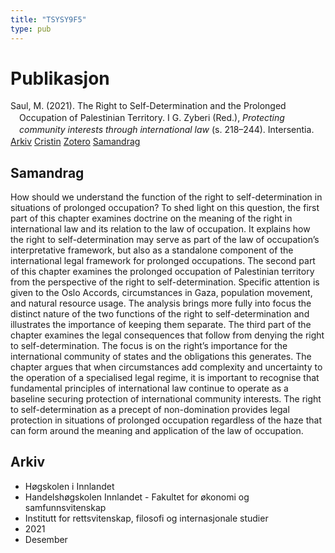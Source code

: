 ```yaml
---
title: "TSYSY9F5"
type: pub
---
```

<h1>Publikasjon</h1>
<article id="csl-bib-container-TSYSY9F5" class="csl-bib-container">
  <div class="csl-bib-body" style="line-height: 1.35; padding-left: 1em; text-indent:-1em;">
  <div class="csl-entry">Saul, M. (2021). The Right to Self-Determination and the Prolonged Occupation of Palestinian Territory. I G. Zyberi (Red.), <i>Protecting community interests through international law</i> (s. 218&#x2013;244). Intersentia.</div>
</div>
  <div class="csl-bib-buttons">
    <a href="#taxonomy-article-TSYSY9F5" class="csl-bib-button">Arkiv</a>
    <a href="https://app.cristin.no/results/show.jsf?id=1963118" alt="Cristin URL" class="csl-bib-button">Cristin</a>
    <a href="http://zotero.org/groups/5402882/items/TSYSY9F5" alt="Zotero URL" class="csl-bib-button">Zotero</a>
    <a href="#abstract-article-TSYSY9F5" class="csl-bib-button">Samandrag</a>
  </div>
  <div id="csl-bib-meta-container-TSYSY9F5"></div>
</article>
<div id="csl-bib-meta-TSYSY9F5" class="csl-bib-meta">
  <article id="abstract-article-TSYSY9F5" class="abstract-article">
    <h1>Samandrag</h1>
    How should we understand the function of the right to self-determination in situations of prolonged occupation? To shed light on this question, the first part of this chapter examines doctrine on the meaning of the right in international law and its relation to the law of occupation. It explains how the right to self-determination may serve as part of the law of occupation’s interpretative framework, but also as a standalone component of the international legal framework for prolonged occupations. The second part of this chapter examines the prolonged occupation of Palestinian territory from the perspective of the right to self-determination. Specific attention is given to the Oslo Accords, circumstances in Gaza, population movement, and natural resource usage. The analysis brings more fully into focus the distinct nature of the two functions of the right to self-determination and illustrates the importance of keeping them separate. The third part of the chapter examines the legal consequences that follow from denying the right to self-determination. The focus is on the right’s importance for the international community of states and the obligations this generates. The chapter argues that when circumstances add complexity and uncertainty to the operation of a specialised legal regime, it is important to recognise that fundamental principles of international law continue to operate as a baseline securing protection of international community interests. The right to self-determination as a precept of non-domination provides legal protection in situations of prolonged occupation regardless of the haze that can form around the meaning and application of the law of occupation.
  </article>
  <article id="taxonomy-article-TSYSY9F5" class="taxonomy-article">
    <h1>Arkiv</h1>
    <ul>
      <li>Høgskolen i Innlandet</li>
      <li>Handelshøgskolen Innlandet - Fakultet for økonomi og samfunnsvitenskap</li>
      <li>Institutt for rettsvitenskap, filosofi og internasjonale studier</li>
      <li>2021</li>
      <li>Desember</li>
    </ul>
  </article>
</div>
